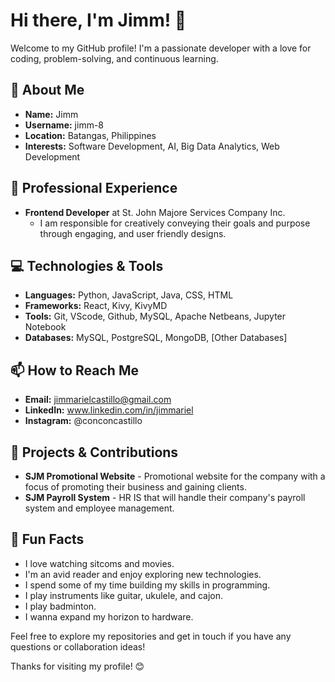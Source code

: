# Hi there, I'm Jimm! 👋

Welcome to my GitHub profile! I'm a passionate developer with a love for coding, problem-solving, and continuous learning. 

## 🚀 About Me

- **Name:** Jimm
- **Username:** jimm-8
- **Location:** Batangas, Philippines
- **Interests:** Software Development, AI, Big Data Analytics, Web Development

 ## 💼 Professional Experience

- **Frontend Developer** at St. John Majore Services Company Inc.
  - I am responsible for creatively conveying their goals and purpose through engaging, and user friendly designs.
<!--- **Past Experience:**
  - **[Previous Job Title]** at [Previous Company]
    - Brief description of your role and responsibilities. -->

## 💻 Technologies & Tools

- **Languages:** Python, JavaScript, Java, CSS, HTML
- **Frameworks:** React, Kivy, KivyMD
- **Tools:** Git, VScode, Github, MySQL, Apache Netbeans, Jupyter Notebook
- **Databases:** MySQL, PostgreSQL, MongoDB, [Other Databases]

## 📫 How to Reach Me

- **Email:** jimmarielcastillo@gmail.com
- **LinkedIn:** www.linkedin.com/in/jimmariel
- **Instagram:** @conconcastillo

## 🌱 Projects & Contributions

- **SJM Promotional Website** - Promotional website for the company with a focus of promoting their business and gaining clients.
- **SJM Payroll System** - HR IS that will handle their company's payroll system and employee management.
<!-- - **Open Source Contributions:**
  - **[Contribution Name]** - Brief description of the contribution. -->

## 🌟 Fun Facts

- I love watching sitcoms and movies.
- I'm an avid reader and enjoy exploring new technologies.
- I spend some of my time building my skills in programming.
- I play instruments like guitar, ukulele, and cajon.
- I play badminton.
- I wanna expand my horizon to hardware.

Feel free to explore my repositories and get in touch if you have any questions or collaboration ideas!

Thanks for visiting my profile! 😊
